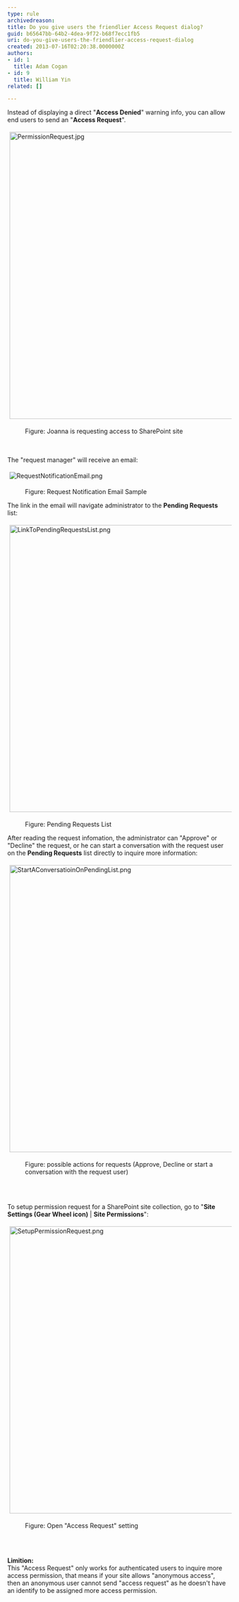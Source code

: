 ```yaml
---
type: rule
archivedreason: 
title: Do you give users the friendlier Access Request dialog?
guid: b65647bb-64b2-4dea-9f72-b68f7ecc1fb5
uri: do-you-give-users-the-friendlier-access-request-dialog
created: 2013-07-16T02:20:38.0000000Z
authors:
- id: 1
  title: Adam Cogan
- id: 9
  title: William Yin
related: []

---
```



Instead of displaying a direct &quot;<strong>Access Denied</strong>&quot; warning info, you can allow end users to send an&#160;&quot;<strong>Access&#160;Request</strong>&quot;.<div><dl class="ssw15-rteElement-ImageArea"><img alt="PermissionRequest.jpg" src="/PublishingImages/PermissionRequest.jpg" style="margin&#58;5px;width&#58;650px;" /></dl><dd class="ssw15-rteElement-FigureNormal">Figure&#58; Joanna is requesting access to SharePoint site</dd></div>
<br><excerpt class='endintro'></excerpt><br>
<p>​The &quot;request manager&quot; will receive an email&#58;</p><dl class="ssw15-rteElement-ImageArea"><img alt="RequestNotificationEmail.png" src="/PublishingImages/637cf8_RequestNotificationEmail.png" style="margin&#58;5px;" /></dl><dd class="ssw15-rteElement-FigureNormal">Figure&#58; Request Notification Email Sample</dd><dl class="ssw15-rteElement-ImageArea">The link in the email will navigate administrator to the <strong>Pending Requests</strong> list&#58;</dl><dl class="ssw15-rteElement-ImageArea"><img alt="LinkToPendingRequestsList.png" src="/PublishingImages/LinkToPendingRequestsList.png" style="margin&#58;5px;width&#58;650px;" /></dl><dd class="ssw15-rteElement-FigureNormal">Figure&#58; Pending Requests List</dd><p class="ssw15-rteElement-P">After reading the request infomation, the administrator can &quot;Approve&quot; or &quot;Decline&quot; the request, o​r&#160;he&#160;can start a conversation with the request user on the <strong>Pending Requests</strong> list directly to inquire&#160;more information&#58;</p><dl class="ssw15-rteElement-ImageArea"><img alt="StartAConversatioinOnPendingList.png" src="/PublishingImages/StartAConversatioinOnPendingList.png" style="margin&#58;5px;width&#58;650px;" /></dl><dd class="ssw15-rteElement-FigureNormal">Figure&#58;&#160;possible actions for requests (Approve, Decline or start a conversation with the&#160;request user)</dd><p class="ssw15-rteElement-P"><br>&#160;</p><p class="ssw15-rteElement-P">To setup permission request for a SharePoint site collection, go to &quot;<strong>Site Settings (Gear Wheel icon)</strong>&#160;| <strong>Site&#160;Permissions</strong>&quot;&#58;</p><dl class="ssw15-rteElement-ImageArea"><img alt="SetupPermissionRequest.png" src="/PublishingImages/SetupPermissionRequest.png" style="margin&#58;5px;width&#58;650px;" /></dl><dd class="ssw15-rteElement-FigureNormal">Figure&#58; Open &quot;Access Request&quot; setting</dd><p class="ssw15-rteElement-P"><br>&#160;</p><p class="ssw15-rteElement-P"><strong>​​​​Limition&#58;</strong><br>This &quot;Access Request&quot; only works for authenticated users to inquire more access permission, that means if your site&#160;allows&#160;&quot;anonymous access&quot;, then an anonymous user cannot send &quot;access request&quot; as he doesn't have an identify to be assigned more access permission​.</p><p class="ssw15-rteElement-P"><br>&#160;</p>


